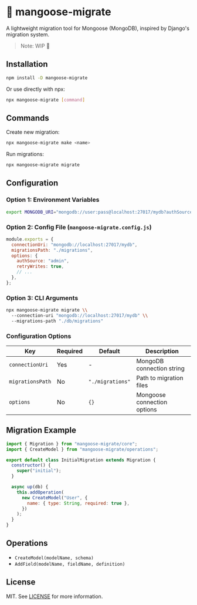 # 🥭 mangoose-migrate

A lightweight migration tool for Mongoose (MongoDB), inspired by Django's migration system.

> Note: WIP 🚧

## Installation

```bash
npm install -D mangoose-migrate
```

Or use directly with npx:

```bash
npx mangoose-migrate [command]
```

## Commands

Create new migration:

```bash
npx mangoose-migrate make <name>
```

Run migrations:

```bash
npx mangoose-migrate migrate
```

## Configuration

### Option 1: Environment Variables

```bash
export MONGODB_URI="mongodb://user:pass@localhost:27017/mydb?authSource=admin"
```

### Option 2: Config File (`mangoose-migrate.config.js`)

```js
module.exports = {
  connectionUri: "mongodb://localhost:27017/mydb",
  migrationsPath: "./migrations",
  options: {
    authSource: "admin",
    retryWrites: true,
    // ...
  },
};
```

### Option 3: CLI Arguments

```bash
npx mangoose-migrate migrate \\
  --connection-uri "mongodb://localhost:27017/mydb" \\
  --migrations-path "./db/migrations"
```

### Configuration Options

| Key              | Required | Default          | Description                 |
| ---------------- | -------- | ---------------- | --------------------------- |
| `connectionUri`  | Yes      | -                | MongoDB connection string   |
| `migrationsPath` | No       | `"./migrations"` | Path to migration files     |
| `options`        | No       | `{}`             | Mongoose connection options |

## Migration Example

```js
import { Migration } from "mangoose-migrate/core";
import { CreateModel } from "mangoose-migrate/operations";

export default class InitialMigration extends Migration {
  constructor() {
    super("initial");
  }

  async up(db) {
    this.addOperation(
      new CreateModel("User", {
        name: { type: String, required: true },
      })
    );
  }
}
```

## Operations

- `CreateModel(modelName, schema)`
- `AddField(modelName, fieldName, definition)`

## License

MIT. See [LICENSE](LICENSE) for more information.
